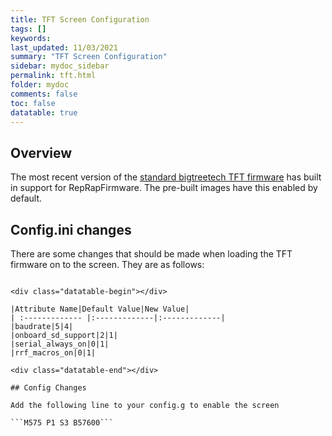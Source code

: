 ```yaml
---
title: TFT Screen Configuration
tags: []
keywords: 
last_updated: 11/03/2021
summary: "TFT Screen Configuration"
sidebar: mydoc_sidebar
permalink: tft.html
folder: mydoc
comments: false
toc: false
datatable: true
---
```


## Overview

The most recent version of the [standard bigtreetech TFT firmware](https://github.com/bigtreetech/BIGTREETECH-TouchScreenFirmware/tree/master/Copy%20to%20SD%20Card%20root%20directory%20to%20update) has built in support for RepRapFirmware. The pre-built images have this enabled by default.

## Config.ini changes

There are some changes that should be made when loading the TFT firmware on to the screen.
They are as follows:
```

<div class="datatable-begin"></div>

|Attribute Name|Default Value|New Value|
| :------------- |:-------------|:-------------|
|baudrate|5|4|
|onboard_sd_support|2|1|
|serial_always_on|0|1|
|rrf_macros_on|0|1|

<div class="datatable-end"></div>

## Config Changes

Add the following line to your config.g to enable the screen

```M575 P1 S3 B57600```